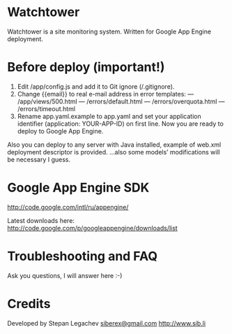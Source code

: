 Watchtower
=============

Watchtower is a site monitoring system.
Written for Google App Engine deployment.


Before deploy (important!)
==========================

1. Edit /app/config.js and add it to Git ignore (/.gitignore).
2. Change {{email}} to real e-mail address in error templates:
   — /app/views/500.html
   — /errors/default.html
   — /errors/overquota.html
   — /errors/timeout.html
3. Rename app.yaml.example to app.yaml and set your application
   identifier (application: YOUR-APP-ID) on first line.
Now you are ready to deploy to Google App Engine.

Also you can deploy to any server with Java installed,
example of web.xml deployment descriptor is provided.
...also some models’ modifications will be necessary I guess.


Google App Engine SDK
=====================

http://code.google.com/intl/ru/appengine/

Latest downloads here:
http://code.google.com/p/googleappengine/downloads/list



Troubleshooting and FAQ
=======================

Ask you questions, I will answer here :-)


Credits
=======

Developed by Stepan Legachev <siberex@gmail.com>
http://www.sib.li
